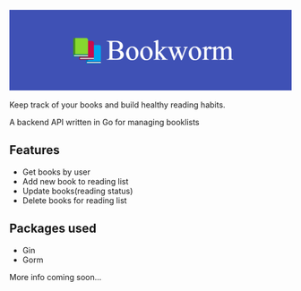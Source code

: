 ![Bookworm](bookworm.png)

Keep track of your books and build healthy reading habits.

A backend API written in Go for managing booklists

## Features

- Get books by user
- Add new book to reading list
- Update books(reading status)
- Delete books for reading list

## Packages used

- Gin
- Gorm

More info coming soon...
